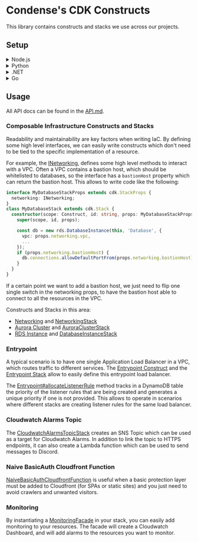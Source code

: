 # Condense's CDK Constructs

This library contains constructs and stacks we use across our projects.

## Setup

<details>
  <summary>Node.js</summary>
  Install the package:

  ```bash
  npm install @condensetech/cdk-constructs # or
  yarn add @condensetech/cdk-constructs # or
  pnpm add @condensetech/cdk-constructs
  ```

  Import it:

  ```ts
  import * as condense from '@condensetech/cdk-constructs';
  ```
</details>
<details>
  <summary>Python</summary>
  Install the package:

  ```bash
  pip install condensetech.cdk-constructs
  ```

  Import it:

  ```py
  from condensetech import cdk_constructs
  ```
</details>
<details>
  <summary>.NET</summary>
  Install the package:

  ```bash
  dotnet add package CondenseTech.CdkConstructs
  ```

  Import it:

  ```csharp
  using CondenseTech.CdkConstructs;
  ```
</details>
<details>
  <summary>Go</summary>
  Install the package:

  ```bash
  go get github.com/condensetech/cdk-constructs
  ```

  Import it:

  ```go
  import "github.com/condensetech/cdk-constructs"
  ```
</details>

## Usage

All API docs can be found in the [API.md](./API.md).

### Composable Infrastructure Constructs and Stacks

Readability and maintainability are key factors when writing IaC. By defining some high level interfaces, we can easily write constructs which don't need to be tied to the specific implementation of a resource.

For example, the [INetworking](lib/interfaces.ts), defines some high level methods to interact with a VPC. Often a VPC contains a bastion host, which should be whitelisted to databases, so the interface has a `bastionHost` property which can return the bastion host. This allows to write code like the following:

```ts
interface MyDatabaseStackProps extends cdk.StackProps {
  networking: INetworking;
}
class MyDatabaseStack extends cdk.Stack {
  constructor(scope: Construct, id: string, props: MyDatabaseStackProps) {
    super(scope, id, props);

    const db = new rds.DatabaseInstance(this, 'Database', {
      vpc: props.networking.vpc,
      ...
    });
    if (props.networking.bastionHost) {
      db.connections.allowDefaultPortFrom(props.networking.bastionHost);
    }
  }
}
```

If a certain point we want to add a bastion host, we just need to flip one single switch in the networking props, to have the bastion host able to connect to all the resources in the VPC.

Constructs and Stacks in this area:
- [Networking](lib/constructs/networking.ts) and [NetworkingStack](lib/stacks/networking.ts)
- [Aurora Cluster](lib/constructs/aurora-cluster.ts) and [AuroraClusterStack](lib/stacks/aurora-cluster.ts)
- [RDS Instance](lib/constructs/database-instance.ts) and [DatabaseInstanceStack](lib/stacks/database-instance.ts)

### Entrypoint

A typical scenario is to have one single Application Load Balancer in a VPC, which routes traffic to different services. The [Entrypoint Construct](lib/constructs/entrypoint.ts) and the [Entrypoint Stack](lib/stacks/entrypoint-stack.ts) allow to easily define this entrypoint load balancer.

The [Entrypoint#allocateListenerRule](API.md#@condensetech/cdk-constructs.Entrypoint.allocateListenerRule) method tracks in a DynamoDB table the priority of the listener rules that are being created and generates a unique priority if one is not provided. This allows to operate in scenarios where different stacks are creating listener rules for the same load balancer.

### Cloudwatch Alarms Topic

The [CloudwatchAlarmsTopicStack](lib/stacks/cloudwatch-alarms-topic-stack.ts) creates an SNS Topic which can be used as a target for Cloudwatch Alarms. In addition to link the topic to HTTPS endpoints, it can also create a Lambda function which can be used to send messages to Discord.

### Naive BasicAuth Cloudfront Function

[NaiveBasicAuthCloudfrontFunction](lib/constructs/naive-basic-auth-cloudfront-function.ts) is useful when a basic protection layer must be added to Cloudfront (for SPAs or static sites) and you just need to avoid crawlers and unwanted visitors.

### Monitoring

By instantiating a [MonitoringFacade](lib/constructs/monitoring/monitoring-facade.ts) in your stack, you can easily add monitoring to your resources. The facade will create a Cloudwatch Dashboard, and will add alarms to the resources you want to monitor.
